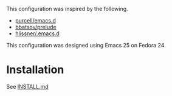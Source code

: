 This configuration was inspired by the following.

- [purcell/emacs.d](https://github.com/purcell/emacs.d)
- [bbatsov/prelude](https://github.com/bbatsov/prelude)
- [hlissner/.emacs.d](https://github.com/hlissner/.emacs.d)

This configuration was designed using Emacs 25 on Fedora 24.

# Installation
See [INSTALL.md](https://github.com/nulliel/.emacs.d/blob/master/INSTALL.md)